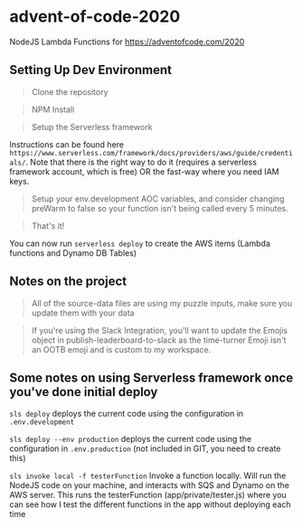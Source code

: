# advent-of-code-2020
NodeJS Lambda Functions for https://adventofcode.com/2020

## Setting Up Dev Environment
> Clone the repository

> NPM Install

> Setup the Serverless framework

Instructions can be found here `https://www.serverless.com/framework/docs/providers/aws/guide/credentials/`. Note that there is the right way to do it (requires a serverless framework account, which is free) OR the fast-way where you need IAM keys.

> Setup your env.development AOC variables, and consider changing preWarm to false so your function isn't being called every 5 minutes.

> That's it!

You can now run `serverless deploy` to create the AWS items (Lambda functions and Dynamo DB Tables)

## Notes on the project

> All of the source-data files are using my puzzle inputs, make sure you update them with your data

> If you're using the Slack Integration, you'll want to update the Emojis object in publish-leaderboard-to-slack as the time-turner Emoji isn't an OOTB emoji and is custom to my workspace.

## Some notes on using Serverless framework once you've done initial deploy
`sls deploy` deploys the current code using the configuration in `.env.development`

`sls deploy --env production` deploys the current code using the configuration in `.env.production` (not included in GIT, you need to create this)

`sls invoke local -f testerFunction` Invoke a function locally. Will run the NodeJS code on your machine, and interacts with SQS and Dynamo on the AWS server. This runs the testerFunction (app/private/tester.js) where you can see how I test the different functions in the app without deploying each time